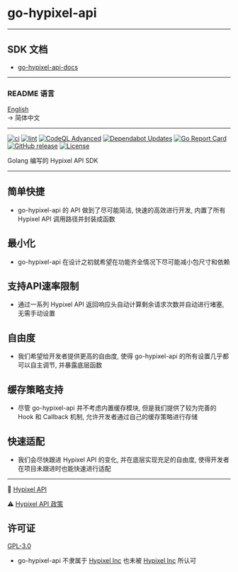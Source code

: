 # go-hypixel-api

---

## SDK 文档
- [go-hypixel-api-docs](https://sn0wo2.github.io/go-hypixel-api-docs/)

---

### README 语言

[English](README.md)  
-> 简体中文

---

[![ci](https://github.com/Sn0wo2/go-hypixel-api/actions/workflows/ci.yml/badge.svg)](https://github.com/Sn0wo2/go-hypixel-api/actions/workflows/ci.yml)
[![lint](https://github.com/Sn0wo2/go-hypixel-api/actions/workflows/lint.yml/badge.svg)](https://github.com/Sn0wo2/go-hypixel-api/actions/workflows/lint.yml)
[![CodeQL Advanced](https://github.com/Sn0wo2/go-hypixel-api/actions/workflows/codeql.yml/badge.svg)](https://github.com/Sn0wo2/go-hypixel-api/actions/workflows/codeql.yml)
[![Dependabot Updates](https://github.com/Sn0wo2/go-hypixel-api/actions/workflows/dependabot/dependabot-updates/badge.svg)](https://github.com/Sn0wo2/go-hypixel-api/actions/workflows/dependabot/dependabot-updates)
[![Go Report Card](https://goreportcard.com/badge/github.com/Sn0wo2/go-hypixel-api)](https://goreportcard.com/report/github.com/Sn0wo2/go-hypixel-api)
[![GitHub release](https://img.shields.io/github/v/release/Sn0wo2/go-hypixel-api?color=blue)](https://github.com/Sn0wo2/go-hypixel-api/releases)
[![License](https://img.shields.io/badge/license-GPL3.0-green.svg)](LICENSE)

Golang 编写的 Hypixel API SDK

---

## 简单快捷
- go-hypixel-api 的 API 做到了尽可能简洁, 快速的高效进行开发, 内置了所有 Hypixel API 调用路径并封装成函数

## 最小化
- go-hypixel-api 在设计之初就希望在功能齐全情况下尽可能减小包尺寸和依赖

## 支持API速率限制
- 通过一系列 Hypixel API 返回响应头自动计算剩余请求次数并自动进行堵塞, 无需手动设置

## 自由度
- 我们希望给开发者提供更高的自由度, 使得 go-hypixel-api 的所有设置几乎都可以自主调节, 并暴露底层函数

## 缓存策略支持
- 尽管 go-hypixel-api 并不考虑内置缓存模块, 但是我们提供了较为完善的 Hook 和 Callback 机制, 允许开发者通过自己的缓存策略进行存储

## 快速适配
- 我们会尽快跟进 Hypixel API 的变化, 并在底层实现充足的自由度, 使得开发者在项目未跟进时也能快速进行适配

---

📕 [Hypixel API](https://api.hypixel.net)

⚠️ [Hypixel API 政策](https://developer.hypixel.net/policies)

## 许可证

[GPL-3.0](LICENSE)

* go-hypixel-api 不隶属于 [Hypixel Inc](https://www.hypixel.net) 也未被 [Hypixel Inc](https://www.hypixel.net) 所认可
